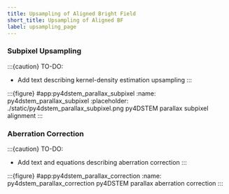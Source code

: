 ```yaml
---
title: Upsampling of Aligned Bright Field
short_title: Upsampling of Aligned BF
label: upsampling_page
---
```


### Subpixel Upsampling

:::{caution} TO-DO:
- Add text describing kernel-density estimation upsampling
:::

:::{figure} #app:py4dstem_parallax_subpixel
:name: py4dstem_parallax_subpixel
:placeholder: ./static/py4dstem_parallax_subpixel.png
py4DSTEM parallax subpixel alignment
:::

### Aberration Correction

:::{caution} TO-DO:
- Add text and equations describing aberration correction
:::

:::{figure} #app:py4dstem_parallax_correction
:name: py4dstem_parallax_correction
py4DSTEM parallax aberration correction
:::

